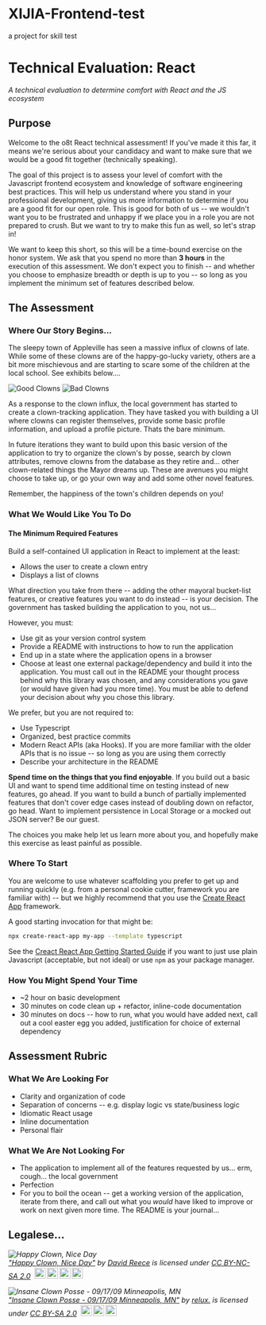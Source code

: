 # XIJIA-Frontend-test
a project for skill test
# Technical Evaluation: React

_A technical evaluation to determine comfort with React and the JS ecosystem_

## Purpose

Welcome to the o8t React technical assessment! If you've made it this far, it means we're serious about your candidacy and want to make sure that we would be a good fit together (technically speaking).

The goal of this project is to assess your level of comfort with the Javascript frontend ecosystem and knowledge of software engineering best practices. This will help us understand where you stand in your professional development, giving us more information to determine if you are a good fit for our open role. This is good for both of us -- we wouldn't want you to be frustrated and unhappy if we place you in a role you are not prepared to crush. But we want to try to make this fun as well, so let's strap in!

We want to keep this short, so this will be a time-bound exercise on the honor system. We ask that you spend no more than **3 hours** in the execution of this assessment. We don't expect you to finish -- and whether you choose to emphasize breadth or depth is up to you -- so long as you implement the minimum set of features described below.

## The Assessment

### Where Our Story Begins...

The sleepy town of Appleville has seen a massive influx of clowns of late. While some of these clowns are of the happy-go-lucky variety, others are a bit more mischievous and are starting to scare some of the children at the local school. See exhibits below....

![Good Clowns](https://live.staticflickr.com/1144/748033123_fc7978316b_b.jpg)
![Bad Clowns](https://live.staticflickr.com/65535/3998720576_59601eb22a.jpg)

As a response to the clown influx, the local government has started to create a clown-tracking application. They have tasked you with building a UI where clowns can register themselves, provide some basic profile information, and upload a profile picture. Thats the bare minimum.

In future iterations they want to build upon this basic version of the application to try to organize the clown's by posse, search by clown attributes, remove clowns from the database as they retire and... other clown-related things the Mayor dreams up. These are avenues you might choose to take up, or go your own way and add some other novel features.

Remember, the happiness of the town's children depends on you!

### What We Would Like You To Do

#### The Minimum Required Features

Build a self-contained UI application in React to implement at the least:

* Allows the user to create a clown entry
* Displays a list of clowns

What direction you take from there -- adding the other mayoral bucket-list features, or creative features you want to do instead -- is your decision. The government has tasked building the application to you, not us...

However, you must:

* Use git as your version control system
* Provide a README with instructions to how to run the application
* End up in a state where the application opens in a browser
* Choose at least one external package/dependency and build it into the application. You must call out in the README your thought process behind why this library was chosen, and any considerations you gave (or would have given had you more time). You must be able to defend your decision about why you chose this library.

We prefer, but you are not required to:

* Use Typescript
* Organized, best practice commits
* Modern React APIs (aka Hooks). If you are more familiar with the older APIs that is no issue -- so long as you are using them correctly
* Describe your architecture in the README

**Spend time on the things that you find enjoyable**. If you build out a basic UI and want to spend time additional time on testing instead of new features, go ahead. If you want to build a bunch of partially implemented features that don't cover edge cases instead of doubling down on refactor, go head. Want to implement persistence in Local Storage or a mocked out JSON server? Be our guest.

The choices you make help let us learn more about you, and hopefully make this exercise as least painful as possible.

### Where To Start

You are welcome to use whatever scaffolding you prefer to get up and running quickly (e.g. from a personal cookie cutter, framework you are familiar with) -- but we highly recommend that you use the [Create React App](https://create-react-app.dev/) framework.

A good starting invocation for that might be:

```bash
npx create-react-app my-app --template typescript
```

See the [Creact React App Getting Started Guide](https://create-react-app.dev/docs/getting-started) if you want to just use plain Javascript (acceptable, but not ideal) or use `npm` as your package manager.

### How You Might Spend Your Time

* ~2 hour on basic development
* 30 minutes on code clean up + refactor, inline-code documentation
* 30 minutes on docs -- how to run, what you would have added next, call out a cool easter egg you added, justification for choice of external dependency 

## Assessment Rubric

### What We Are Looking For

* Clarity and organization of code
* Separation of concerns -- e.g. display logic vs state/business logic
* Idiomatic React usage
* Inline documentation
* Personal flair

### What We Are Not Looking For

* The application to implement all of the features requested by us... erm, cough... the local government
* Perfection
* For you to boil the ocean -- get a working version of the application, iterate from there, and call out what you _would_ have liked to improve or work on next given more time. The README is your journal...

## Legalese...

<p style="font-size: 0.9rem;font-style: italic;"><img style="display: block;" src="https://live.staticflickr.com/1144/748033123_fc7978316b_b.jpg" alt="Happy Clown, Nice Day"><a href="https://www.flickr.com/photos/8211018@N03/748033123">"Happy Clown, Nice Day"</a><span> by <a href="https://www.flickr.com/photos/8211018@N03">David Reece</a></span> is licensed under <a href="https://creativecommons.org/licenses/by-nc-sa/2.0/?ref=ccsearch&atype=html" style="margin-right: 5px;">CC BY-NC-SA 2.0</a><a href="https://creativecommons.org/licenses/by-nc-sa/2.0/?ref=ccsearch&atype=html" target="_blank" rel="noopener noreferrer" style="display: inline-block;white-space: none;margin-top: 2px;margin-left: 3px;height: 22px !important;"><img style="height: inherit;margin-right: 3px;display: inline-block;" src="https://search.creativecommons.org/static/img/cc_icon.svg?image_id=af7ad08b-6491-43df-8bee-8fb5c115e868" /><img style="height: inherit;margin-right: 3px;display: inline-block;" src="https://search.creativecommons.org/static/img/cc-by_icon.svg" /><img style="height: inherit;margin-right: 3px;display: inline-block;" src="https://search.creativecommons.org/static/img/cc-nc_icon.svg" /><img style="height: inherit;margin-right: 3px;display: inline-block;" src="https://search.creativecommons.org/static/img/cc-sa_icon.svg" /></a></p>

<p style="font-size: 0.9rem;font-style: italic;"><img style="display: block;" src="https://live.staticflickr.com/65535/3998720576_59601eb22a.jpg" alt="Insane Clown Posse - 09/17/09 Minneapolis, MN"><a href="https://www.flickr.com/photos/98964418@N00/3998720576">"Insane Clown Posse - 09/17/09 Minneapolis, MN"</a><span> by <a href="https://www.flickr.com/photos/98964418@N00">relux.</a></span> is licensed under <a href="https://creativecommons.org/licenses/by-sa/2.0/?ref=ccsearch&atype=html" style="margin-right: 5px;">CC BY-SA 2.0</a><a href="https://creativecommons.org/licenses/by-sa/2.0/?ref=ccsearch&atype=html" target="_blank" rel="noopener noreferrer" style="display: inline-block;white-space: none;margin-top: 2px;margin-left: 3px;height: 22px !important;"><img style="height: inherit;margin-right: 3px;display: inline-block;" src="https://search.creativecommons.org/static/img/cc_icon.svg?image_id=acf9fbc3-9c7c-4a0a-9564-b92832197e29" /><img style="height: inherit;margin-right: 3px;display: inline-block;" src="https://search.creativecommons.org/static/img/cc-by_icon.svg" /><img style="height: inherit;margin-right: 3px;display: inline-block;" src="https://search.creativecommons.org/static/img/cc-sa_icon.svg" /></a></p>
